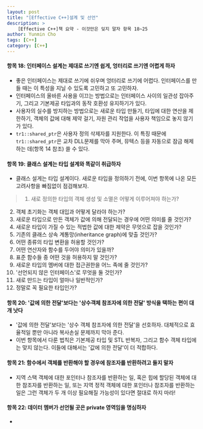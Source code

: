 ```yaml
---
layout: post
title: "[Effective C++]설계 및 선언"
description: >
    [Effective C++]책 요약 - 이것만은 잊지 말자 항목 18~25
author: Yunmin Cho
tags: [C++]
category: [C++]
---
```


#### __항목 18: 인터페이스 설계는 제대로 쓰기엔 쉽게, 엉터리로 쓰기엔 어렵게 하자__  
- 좋은 인터페이스는 제대로 쓰기에 쉬우며 엉터리로 쓰기에 어렵다. 인터페이스를 만들 때는 이 특성을 지닐 수 있도록 고민하고 또 고민하자.  
- 인터페이스의 올바른 사용을 이끄는 방법으로는 인터페이스 사이의 일관성 잡아주기, 그리고 기본제공 타입과의 동작 호환성 유지하기가 있다.  
- 사용자의 실수를 방지하는 방법으로는 새로운 타입 만들기, 타입에 대한 연산을 제한하기, 객체의 값에 대해 제약 걸기, 자원 관리 작업을 사용자 책임으로 놓지 않기가 있다.  
- `tr1::shared_ptr`은 사용자 정의 삭제자를 지원한다. 이 특징 때문에 `tr1::shared_ptr`은 교차 DLL문제를 막아 주며, 뮤텍스 등을 자동으로 잠금 해제하는 데(항목 14 참조) 쓸 수 있다.  

#### __항목 19: 클래스 설계는 타입 설계와 똑같이 취급하자__  
- 클래스 설게는 타입 설계이다. 새로운 타입을 정의하기 전에, 이번 항목에 나온 모든 고려사항을 빠짐없이 점검해보자.  
> 1. 새로 정의한 타입의 객체 생성 및 소멸은 어떻게 이루어져야 하는가?  
  2. 객체 초기화는 객체 대입과 어떻게 달라야 하는가?  
  3. 새로운 타입으로 만든 객체가 값에 의해 전달되는 경우에 어떤 의미를 줄 것인가?  
  4. 새로운 타입이 가질 수 있는 적법한 값에 대한 제약은 무엇으로 잡을 것인가?  
  5. 기존의 클래스 상속 계통망(inheritance graph)에 맞출 것인가?  
  6. 어떤 종류의 타입 변환을 허용할 것인가?  
  7. 어떤 연산자와 함수를 두어야 의미가 있을까?  
  8. 표준 함수들 중 어떤 것을 허용하지 말 것인가?  
  9. 새로운 타입의 멤버에 대한 접근권한을 어느 족에 줄 것인가?  
  10. '선언되지 않은 인터페이스'로 무엇을 둘 것인가?  
  11. 새로 만드는 타입이 얼마나 일반적인가?  
  12. 정말로 꼭 필요한 타입인가?  

#### __항목 20: '값에 의한 전달'보다는 '상수객체 참조자에 의한 전달' 방식을 택하는 편이 대개 낫다__  
- '값에 의한 전달'보다는 '상수 객체 참조자에 의한 전달'을 선호하자. 대체적으로 효율적일 뿐만 아니라 복사손실 문제까지 막아 준다.  
- 이번 항목에서 다룬 법칙은 기본제공 타입 및 STL 반복자, 그리고 함수 객체 타입에는 맞지 않는다. 이들에 대해서는 '값에 의한 전달'이 더 적합하다.  

#### __항목 21: 함수에서 객체를 반환해야 할 경우에 참조자를 반환하려고 들지 말자__  
- 지역 스택 객체에 대한 포인터나 참조자를 반환하는 일, 혹은 힙에 할당된 객체에 대한 참조자를 반환하는 일, 또는 지역 정적 객체에 대한 포인터나 참조자를 반환하는 일은 그런 객체가 두 개 이상 필요해질 가능성이 있다면 절대로 하지 마라!  

#### __항목 22: 데이터 멤버가 선언될 곳은 private 영역임을 명심하자__  
- 